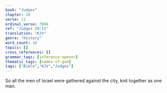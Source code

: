 ```yaml
---
book: "Judges"
chapter: 20
verse: 11
ordinal_verse: 7066
ref: "Judges 20:11"
translation: "KJV"
genre: "History"
word_count: 16
topics: []
cross_references: []
grammar_tags: [inference-opener]
thematic_tags: [names-of-god]
tags: ["Bible","KJV","Judges"]
---
```

So all the men of Israel were gathered against the city, knit together as one man.
